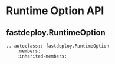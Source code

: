 # Runtime Option API

## fastdeploy.RuntimeOption

```{eval-rst}
.. autoclass:: fastdeploy.RuntimeOption
    :members:
    :inherited-members:
```
